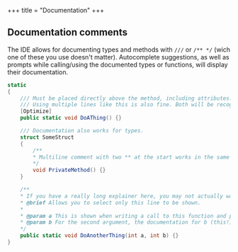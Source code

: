 +++
title = "Documentation"
+++

## Documentation comments

The IDE allows for documenting types and methods with `///` or `/** */` (wich one of these you use doesn't matter). Autocomplete suggestions, as well as prompts while calling/using the documented types or functions, will display their documentation.

```C#
static
{
	/// Must be placed directly above the method, including attributes.
	/// Using multiple lines like this is also fine. Both will be recognized.
	[Optimize]
	public static void DoAThing() {}

	/// Documentation also works for types.
	struct SomeStruct
	{
		/**
		* Multiline comment with two ** at the start works in the same way.
		*/
		void PrivateMethod() {}
	}

	/**
	* If you have a really long explainer here, you may not actually want to show that in autcompletion prompts.
	* @brief Allows you to select only this line to be shown.
	* 
	* @param a This is shown when writing a call to this function and placing parameter "a".
	* @param b For the second argument, the documentation for b (this!) will show up instead.
	*/
	public static void DoAnotherThing(int a, int b) {}
}
```